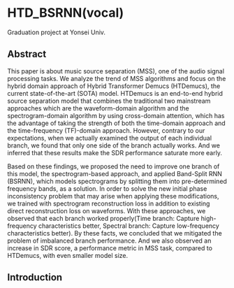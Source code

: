 # HTD_BSRNN(vocal)

Graduation project at Yonsei Univ.

## Abstract

  This paper is about music source separation (MSS), one of the audio signal processing tasks. We analyze the trend of MSS algorithms and focus on the hybrid domain approach of Hybrid Transformer Demucs (HTDemucs), the current state-of-the-art (SOTA) model. HTDemucs is an end-to-end hybrid source separation model that combines the traditional two mainstream approaches which are the waveform-domain algorithm and the spectrogram-domain algorithm by using cross-domain attention, which has the advantage of taking the strength of both the time-domain approach and the time-frequency (TF)-domain approach. However, contrary to our expectations, when we actually examined the output of each individual branch, we found that only one side of the branch actually works. And we inferred that these results make the SDR performance saturate more early.

  Based on these findings, we proposed the need to improve one branch of this model, the spectrogram-based approach, and applied Band-Split RNN (BSRNN), which models spectrograms by splitting them into pre-determined frequency bands, as a solution. In order to solve the new initial phase inconsistency problem that may arise when applying these modifications, we trained with spectrogram reconstruction loss in addition to existing direct reconstruction loss on waveforms. With these approaches, we observed that each branch worked properly(Time branch: Capture high-frequency characteristics better, Spectral branch: Capture low-frequency characteristics better). By these facts, we concluded that we mitigated the problem of imbalanced branch performance. And we also observed an increase in SDR score, a performance metric in MSS task, compared to HTDemucs, with even smaller model size.



## Introduction

